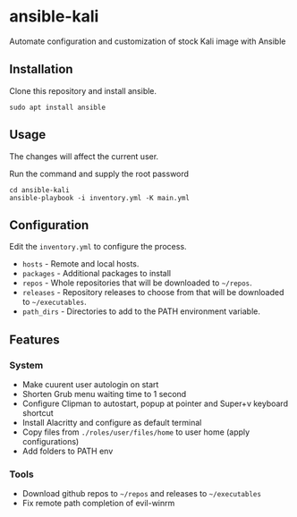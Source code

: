 
# ansible-kali

Automate configuration and customization of stock Kali image with Ansible


## Installation

Clone this repository and install ansible.
```shell
sudo apt install ansible 
```


## Usage

The changes will affect the current user.

Run the command and supply the root password
```shell
cd ansible-kali
ansible-playbook -i inventory.yml -K main.yml
```

## Configuration

Edit the ```inventory.yml``` to configure the process. 

* ```hosts``` - Remote and local hosts.
* ```packages``` - Additional packages to install
* ```repos``` - Whole repositories that will be downloaded to ```~/repos```.
* ```releases``` - Repository releases to choose from that will be downloaded to ```~/executables```.
* ```path_dirs``` - Directories to add to the PATH environment variable.

## Features

### System

- Make cuurent user autologin on start
- Shorten Grub menu waiting time to 1 second
- Configure Clipman to autostart, popup at pointer and Super+v keyboard shortcut
- Install Alacritty and configure as default terminal
- Copy files from ```./roles/user/files/home``` to user home (apply configurations)
- Add folders to PATH env


### Tools
- Download github repos to ```~/repos``` and releases to ```~/executables```
- Fix remote path completion of evil-winrm
